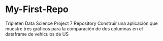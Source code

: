 # My-First-Repo
Tripleten Data Science Project 7 Repository
Construir una aplicación que muestre tres gráficos para la comparación de dos columnas en el dataframe de vehículos de US
